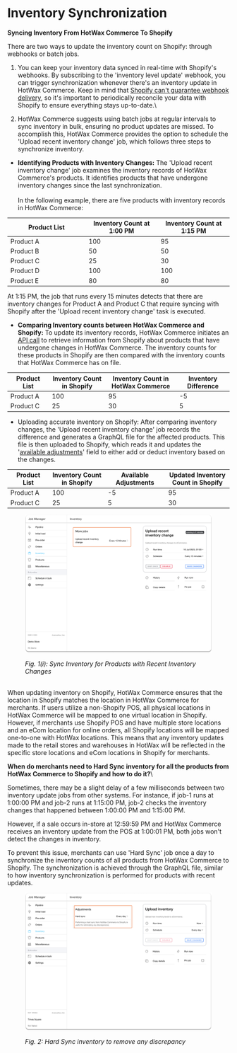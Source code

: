 # Inventory Synchronization

**Syncing Inventory From HotWax Commerce To Shopify**

There are two ways to update the inventory count on Shopify: through webhooks or batch jobs.

1. You can keep your inventory data synced in real-time with Shopify's webhooks. By subscribing to the 'inventory level update' webhook, you can trigger synchronization whenever there's an inventory update in HotWax Commerce. Keep in mind that [Shopify can't guarantee webhook delivery](https://shopify.dev/apps/webhooks#limitation), so it's important to periodically reconcile your data with Shopify to ensure everything stays up-to-date.\

2. HotWax Commerce suggests using batch jobs at regular intervals to sync inventory in bulk, ensuring no product updates are missed. To accomplish this, HotWax Commerce provides the option to schedule the 'Upload recent inventory change' job, which follows three steps to synchronize inventory.&#x20;

* &#x20;**Identifying Products with Inventory Changes:** The 'Upload recent inventory change' job examines the inventory records of HotWax Commerce's products. It identifies products that have undergone inventory changes since the last synchronization.\
  \
  In the following example, there are five products with inventory records in HotWax Commerce:

<table><thead><tr><th width="163.33333333333331">Product List</th><th>Inventory Count at 1:00 PM</th><th>Inventory Count at 1:15 PM</th></tr></thead><tbody><tr><td>Product A</td><td>100</td><td>95</td></tr><tr><td>Product B</td><td>50</td><td>50</td></tr><tr><td>Product C</td><td>25</td><td>30</td></tr><tr><td>Product D</td><td>100</td><td>100</td></tr><tr><td>Product E</td><td>80</td><td>80</td></tr></tbody></table>

At 1:15 PM, the job that runs every 15 minutes detects that there are inventory changes for Product A and Product C that require syncing with Shopify after the 'Upload recent inventory change' task is executed.

* **Comparing Inventory counts between HotWax Commerce and Shopify:** To update its inventory records, HotWax Commerce initiates an [API call](https://shopify.dev/docs/api/admin-rest/2023-04/resources/inventorylevel#get-inventory-levels?location-ids=655441491) to retrieve information from Shopify about products that have undergone changes in HotWax Commerce. The inventory counts for these products in Shopify are then compared with the inventory counts that HotWax Commerce has on file.

<table><thead><tr><th width="147">Product List</th><th width="238">Inventory Count in Shopify</th><th width="331">Inventory Count in HotWax Commerce</th><th width="198">Inventory Difference</th></tr></thead><tbody><tr><td>Product A</td><td>100</td><td>95</td><td>-5</td></tr><tr><td>Product C</td><td>25</td><td>30</td><td>5</td></tr></tbody></table>

* Uploading accurate inventory on Shopify: After comparing inventory changes, the 'Upload recent inventory change' job records the difference and generates a GraphQL file for the affected products. This file is then uploaded to Shopify, which reads it and updates the '[available adjustments](https://shopify.dev/docs/api/admin-rest/2022-10/resources/inventorylevel#post-inventory-levels-adjust)' field to either add or deduct inventory based on the changes.

<table><thead><tr><th width="152">Product List</th><th width="236">Inventory Count in Shopify</th><th width="219">Available Adjustments</th><th width="309">Updated Inventory Count in Shopify</th></tr></thead><tbody><tr><td>Product A</td><td>100</td><td>-5</td><td>95</td></tr><tr><td>Product C</td><td>25</td><td>5</td><td>30</td></tr></tbody></table>

<figure><img src="../.gitbook/assets/Recent Inventory change.png" alt=""><figcaption><p><em>Fig. 1(i): Sync Inventory for Products with Recent Inventory Changes</em></p></figcaption></figure>

\
When updating inventory on Shopify, HotWax Commerce ensures that the location in Shopify matches the location in HotWax Commerce for merchants. If users utilize a non-Shopify POS, all physical locations in HotWax Commerce will be mapped to one virtual location in Shopify. However, if merchants use Shopify POS and have multiple store locations and an eCom location for online orders, all Shopify locations will be mapped one-to-one with HotWax locations. This means that any inventory updates made to the retail stores and warehouses in HotWax will be reflected in the specific store locations and eCom locations in Shopify for merchants.



**When do merchants need to Hard Sync inventory for all the products from HotWax Commerce to Shopify and how to do it?**\


Sometimes, there may be a slight delay of a few milliseconds between two inventory update jobs from other systems. For instance, if job-1 runs at 1:00:00 PM and job-2 runs at 1:15:00 PM, job-2 checks the inventory changes that happened between 1:00:00 PM and 1:15:00 PM.&#x20;

However, if a sale occurs in-store at 12:59:59 PM and HotWax Commerce receives an inventory update from the POS at 1:00:01 PM, both jobs won't detect the changes in inventory.&#x20;

To prevent this issue, merchants can use 'Hard Sync' job once a day to synchronize the inventory counts of all products from HotWax Commerce to Shopify. The synchronization is achieved through the GraphQL file, similar to how inventory synchronization is performed for products with recent updates.

<figure><img src="../.gitbook/assets/Hard Sync.png" alt=""><figcaption><p><em>Fig. 2: Hard Sync inventory to remove any discrepancy</em></p></figcaption></figure>

